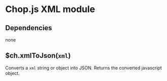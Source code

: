 Chop.js XML module
==================

Dependencies
------------

none

$ch.xmlToJson(`xml`)
--------------------

Converts a `xml` string or object into JSON. Returns the converted javascript object.

